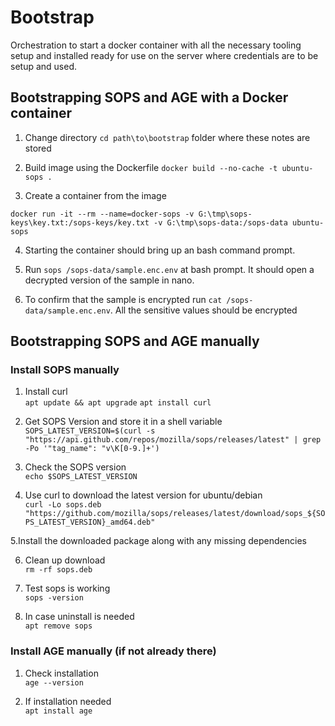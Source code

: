 # Bootstrap
Orchestration to start a docker container with all the necessary tooling setup and installed ready for use on the server where credentials are to be setup and used.

## Bootstrapping SOPS and AGE with a Docker container 
1. Change directory `cd path\to\bootstrap` folder where these notes are stored

2. Build image using the Dockerfile `docker build --no-cache -t ubuntu-sops .`

3. Create a container from the image

```
docker run -it --rm --name=docker-sops -v G:\tmp\sops-keys\key.txt:/sops-keys/key.txt -v G:\tmp\sops-data:/sops-data ubuntu-sops
```
4. Starting the container should bring up an bash command prompt. 

5. Run `sops /sops-data/sample.enc.env` at bash prompt. It should open a decrypted version of the sample in nano.

6. To confirm that the sample is encrypted run `cat /sops-data/sample.enc.env`. All the sensitive values should be encrypted



## Bootstrapping SOPS and AGE manually

### Install SOPS manually

1. Install curl<br/>
`apt update && apt upgrade`
`apt install curl`

2. Get SOPS Version and store it in a shell variable<br/>
`SOPS_LATEST_VERSION=$(curl -s "https://api.github.com/repos/mozilla/sops/releases/latest" | grep -Po '"tag_name": "v\K[0-9.]+')`

3. Check the SOPS version<br/>
`echo $SOPS_LATEST_VERSION`

4. Use curl to download the latest version for ubuntu/debian<br/>
`curl -Lo sops.deb "https://github.com/mozilla/sops/releases/latest/download/sops_${SOPS_LATEST_VERSION}_amd64.deb"`

5.Install the downloaded package along with any missing dependencies<br/>


6. Clean up download<br/>
`rm -rf sops.deb`

7. Test sops is working<br/>
`sops -version`

8. In case uninstall is needed<br/>
`apt remove sops`

### Install AGE manually (if not already there)
1. Check installation <br/>
`age --version`

2. If installation needed<br/>
 `apt install age`